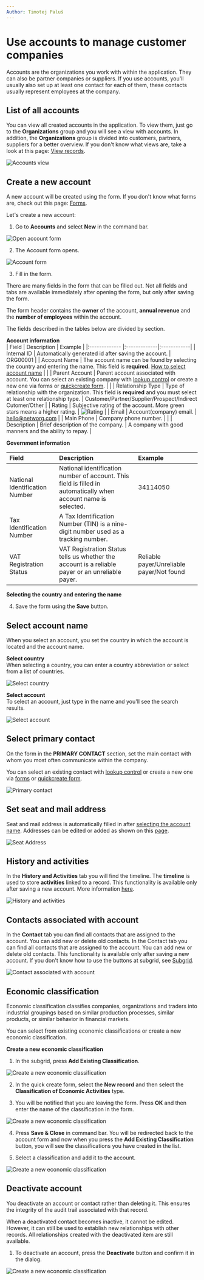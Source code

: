```yaml
---
Author: Timotej Paluš
---
```


# Use accounts to manage customer companies
Accounts are the organizations you work with within the application. They can also be partner companies or suppliers. If you use accounts, you'll usually also set up at least one contact for each of them, these contacts usually represent employees at the company.

## List of all accounts
You can view all created accounts in the application. To view them, just go to the **Organizations** group and you will see a view with accounts. In addition, the **Organizations** group is divided into customers, partners, suppliers for a better overview. If you don't know what views are, take a look at this page: [View records](/en/user-guide/model-driven-apps/basic-app-elements/views/).

![Accounts view](/.attachments/ModelDrivenAppUserGuide/accountsView.png)

## Create a new account
A new account will be created using the form. If you don't know what forms are, check out this page: [Forms](/en/user-guide/model-driven-apps/basic-app-elements/forms/).

Let's create a new account:
1. Go to **Accounts** and select **New** in the command bar.

![Open account form](/.attachments/ModelDrivenAppUserGuide/accountNewButton.png)

2. The Account form opens.

![Account form](/.attachments/ModelDrivenAppUserGuide/accountForm.png)

3. Fill in the form.

There are many fields in the form that can be filled out. Not all fields and tabs are available immediately after opening the form, but only after saving the form. 

The form header contains the **owner** of the account, **annual revenue** and the **number of employees** within the account.

The fields described in the tables below are divided by section.

**Account information**  
| Field        | Description    | Example |
|:------------- |:-------------|:------------|
| Internal ID      | Automatically generated id after saving the account. | ORG00001 |
| Account Name     | The account name can be found by selecting the country and entering the name. This field is **required**. [How to select account name](/en/user-guide/model-driven-apps/business-process/contact-management/use-accounts/#select-account-name)  | |
| Parent Account | Parent account associated with account. You can select an existing company with [lookup control](/en/user-guide/model-driven-apps/basic-app-elements/lookup/) or create a new one via forms or [quickcreate form](/en/user-guide/model-driven-apps/basic-app-elements/forms/#quickcreate-form/). |  |
| Relationship Type |  Type of relationship with the organization. This field is **required** and you must select at least one relationship type. | Customer/Partner/Supplier/Prospect/Indirect Cutomer/Other |
| Rating | Subjective rating of the account. More green stars means a higher rating. | ![Rating](/.attachments/ModelDrivenAppUserGuide/rating.png) |
| Email | Account(company) email. | hello@networg.com |
| Main Phone | Company phone number. |  |
| Description | Brief description of the company. | A company with good manners and the ability to repay. |

**Government information**

| Field        | Description    | Example |
|:------------- |:-------------|:------------|
| National Identification Number     | National identification number of account. This field is filled in automatically when account name is selected. | 34114050 |
| Tax Identification Number     | A Tax Identification Number (TIN) is a nine-digit number used as a tracking number. | |
| VAT Registration Status | VAT Registration Status tells us whether the account is a reliable payer or an unreliable payer. | Reliable payer/Unreliable payer/Not found |

**Selecting the country and entering the name**

4. Save the form using the **Save** button.

## Select account name 
When you select an account, you set the country in which the account is located and the account name.

**Select country**  
When selecting a country, you can enter a country abbreviation or select from a list of countries.

![Select country](/.attachments/ModelDrivenAppUserGuide/chooseCountry.gif)

**Select account**  
To select an account, just type in the name and you'll see the search results.

![Select account](/.attachments/ModelDrivenAppUserGuide/selectAccount.gif)

## Select primary contact
On the form in the **PRIMARY CONTACT** section, set the main contact with whom you most often communicate within the company.

You can select an existing contact with [lookup control](/en/user-guide/model-driven-apps/basic-app-elements/lookup/) or create a new one via [forms](/en/user-guide/model-driven-apps/business-process/contact-management/use-accounts/) or [quickcreate form](../../basic-app-elements/forms/#quickcreate-form).

![Primary contact](/.attachments/ModelDrivenAppUserGuide/accountPrimaryContact.png)

## Set seat and mail address
Seat and mail address is automatically filled in after [selecting the account name](/en/user-guide/model-driven-apps/business-process/contact-management/use-accounts/#select-account-name). Addresses can be edited or added as shown on this [page](/en/user-guide/model-driven-apps/business-process/contact-management/use-contacts/#set-contact-address).

![Seat Address](/.attachments/ModelDrivenAppUserGuide/seatAddress.png)

## History and activities
In the **History and Activities** tab you will find the timeline. The **timeline** is used to store **activities** linked to a record. This functionality is available only after saving a new account. More information [here](/en/user-guide/model-driven-apps/basic-app-elements/timeline/).

![History and activities](/.attachments/ModelDrivenAppUserGuide/accountTimeline.png)

## Contacts associated with account
In the **Contact** tab you can find all contacts that are assigned to the account. You can add new or delete old contacts. In the Contact tab you can find all contacts that are assigned to the account. You can add new or delete old contacts. This functionality is available only after saving a new account. If you don't know how to use the buttons at subgrid, see [Subgrid](/en/user-guide/model-driven-apps/basic-app-elements/subgrid/).

![Contact associated with account](/.attachments/ModelDrivenAppUserGuide/accountContacts.png)

## Economic classification
Economic classification classifies companies, organizations and traders into industrial groupings based on similar production processes, similar products, or similar behavior in financial markets. 

You can select from existing economic classifications or create a new economic classification.

**Create a new economic classification**
1. In the subgrid, press **Add Existing Classification**.

![Create a new economic classification](/.attachments/ModelDrivenAppUserGuide/economicClass.png)

2. In the quick create form, select the **New record** and then select the **Classification of Economic Activities** type.

3. You will be notified that you are leaving the form. Press **OK** and then enter the name of the classification in the form.

![Create a new economic classification](/.attachments/ModelDrivenAppUserGuide/classificationForm.png)

4. Press **Save & Close** in command bar.
You will be redirected back to the account form and now when you press the **Add Existing Classification** button, you will see the classifications you have created in the list.

5. Select a classification and add it to the account.

![Create a new economic classification](/.attachments/ModelDrivenAppUserGuide/addClass.png)

## Deactivate account
You deactivate an account or contact rather than deleting it. This ensures the integrity of the audit trail associated with that record.

When a deactivated contact becomes inactive, it cannot be edited. However, it can still be used to establish new relationships with other records. All relationships created with the deactivated item are still available.

1. To deactivate an account, press the **Deactivate** button and confirm it in the dialog. 

![Create a new economic classification](/.attachments/ModelDrivenAppUserGuide/deactivateAccount.png)